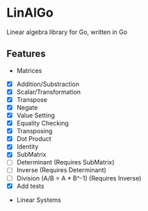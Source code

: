 # LinAlGo

Linear algebra library for Go, written in Go

## Features

-   Matrices

*   [x] Addition/Substraction
*   [x] Scalar/Transformation
*   [x] Transpose
*   [x] Negate
*   [x] Value Setting
*   [x] Equality Checking
*   [x] Transposing
*   [x] Dot Product
*   [x] Identity
*   [x] SubMatrix
*   [ ] Determinant (Requires SubMatrix)
*   [ ] Inverse (Requires Determinant)
*   [ ] Division (A/B = A \* B^-1) (Requires Inverse)
*   [x] Add tests
*   Linear Systems
